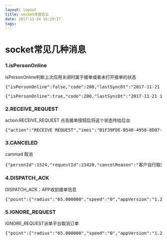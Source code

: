 ```yaml
---
layout: layout
title: socket传值含义
date: 2017-11-24 16:29:17
tags:
---
```


<h1>socket常见几种消息</h1>
<h3>1.isPersonOnline</h3>
<p>isPersonOnline判断上次应用关闭时属于接单或者未打开接单的状态
<pre>{"isPersonOnline":false,"code":200,"lastSyncDt":"2017-11-21 14:11:28","action":"CHECK_STATE","requests":[]}</pre>
<pre>{"isPersonOnline":true,"code":200,"lastSyncDt":"2017-11-21 14:26:10","action":"CHECK_STATE","requests":[]}</pre>
</p>

<h3>2.RECEIVE_REQUEST</h3>
<p>action:RECEIVE_REQUEST 点击接单按钮后将这个状态传给后台
<pre>{"action":"RECEIVE_REQUEST","imei":"B1F39FDE-B548-4958-8D87-6952C80C10AC","point":{"radius":"65.000000","speed":"0","appVersion":"1.2.0","longituide":114.06235890742887,"power":"100","latituide":22.539048611573666,"recordTime":"2017-11-23 14:30:19","direction":"0","seq":"1511418619"},"phoneOs":"11.000000","phoneType":"iPhone 6","token":"fbdc434f-258a-443b-a82e-58e69edfa604%2386","requestId":"23430","networkType":"wifi"}</pre></p>
<h3>3.CANCELED</h3>
<p>cammad 取消<pre>{"personId":1524,"requestId":23420,"cancelReason":"客户自行取消：","command":"CANCELED","reqType":"VI"}</pre></p>
<h3>4.DISPATCH_ACK</h3>
<p>DISPATCH_ACK：APP收到接单信息
<pre>{"point":{"radius":"65.000000","speed":"0","appVersion":"1.2.0","longituide":114.06236042526861,"power":"100","latituide":22.539046782834429,"recordTime":"2017-11-23 16:58:03","direction":"0","seq":"1511427483"},"requestId":23534,"actionTime":"2017-11-23 17:12:59","token":"fbdc434f-258a-443b-a82e-58e69edfa604%2386","action":"DISPATCH_ACK"}</pre></p>
<h3>5.IGNORE_REQUEST</h3>
<p>IGNORE_REQUEST派单平台取消订单<pre>{"point":{"radius":"65.000000","speed":"0","appVersion":"1.2.0","longituide":114.06236042526861,"power":"100","latituide":22.539046782834429,"recordTime":"2017-11-23 16:58:03","direction":"0","seq":"1511427483"},"requestId":23534,"token":"fbdc434f-258a-443b-a82e-58e69edfa604%2386","action":"IGNORE_REQUEST"}</pre></p>


